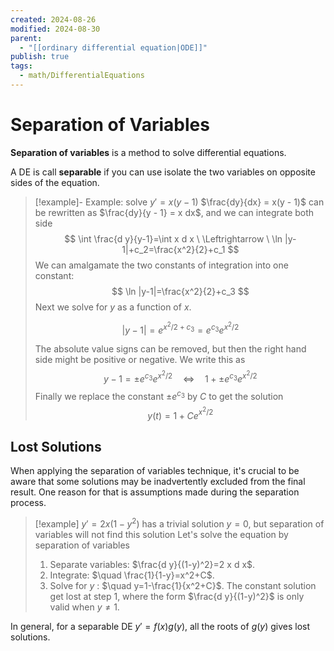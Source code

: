 ```yaml
---
created: 2024-08-26
modified: 2024-08-30
parent:
  - "[[ordinary differential equation|ODE]]"
publish: true
tags:
  - math/DifferentialEquations
---
```


# Separation of Variables
**Separation of variables** is a method to solve differential equations.

A DE is call **separable** if you can use isolate the two variables on opposite sides of the equation. 

> [!example]- Example: solve $y' = x(y - 1)$
> $\frac{dy}{dx} = x(y - 1)$ can be rewritten as $\frac{dy}{y - 1} = x dx$, and we can integrate both side
>$$
\int \frac{d y}{y-1}=\int x d x \ \Leftrightarrow \ \ln |y-1|+c_2=\frac{x^2}{2}+c_1
>$$
>We can amalgamate the two constants of integration into one constant:
>$$
\ln |y-1|=\frac{x^2}{2}+c_3
>$$
>Next we solve for $y$ as a function of $x$.
>
>$$
|y-1|=e^{x^2 / 2+c_3}=e^{c_3} e^{x^2 / 2}
>$$
>
>The absolute value signs can be removed, but then the right hand side might be positive or negative. We write this as
>$$
y-1= \pm e^{c_3} e^{x^2 / 2} \quad \Leftrightarrow \quad 1+ \pm e^{c_3} e^{x^2 / 2}
>$$
>Finally we replace the constant $\pm e^{c_3}$ by $C$ to get the solution
>$$
y(t)=1+C e^{x^2 / 2}
$$

## Lost Solutions
When applying the separation of variables technique, it's crucial to be aware that some solutions may be inadvertently excluded from the final result. One reason for that is assumptions made during the separation process.
> [!example] $y' = 2x(1 - y^2)$ has a trivial solution $y = 0$, but separation of variables will not find this solution
> Let's solve the equation by separation of variables
> 1. Separate variables: $\frac{d y}{(1-y)^2}=2 x d x$.
> 2. Integrate: $\quad \frac{1}{1-y}=x^2+C$.
> 3. Solve for $y$ : $\quad y=1-\frac{1}{x^2+C}$.
> The constant solution get lost at step 1, where the form $\frac{d y}{(1-y)^2}$ is only valid when $y \neq 1$.

In general, for a separable DE $y' = f(x)g(y)$, all the roots of $g(y)$ gives lost solutions.